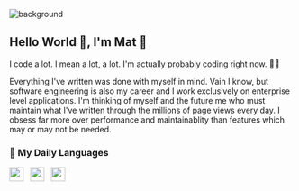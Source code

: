 ![background](https://onpointplugins.com/content/uploads/2021/04/1518642948034.jpg)

## Hello World 👋, I'm Mat 🙇

I code a lot. I mean a lot, a lot. I'm actually probably coding right now. 🤷‍♂️ 

Everything I've written was done with myself in mind. Vain I know, but software engineering is also my career and I work exclusively on enterprise level applications. I'm thinking of myself and the future me who must maintain what I've written through the millions of page views every day. I obsess far more over performance and maintainablity than features which may or may not be needed. 

### 🧰 My Daily Languages

<a href="https://www.typescriptlang.org/"><img src="https://cdn.jsdelivr.net/npm/programming-languages-logos/src/typescript/typescript.png" height="25"></a> &nbsp; <a href="https://www.php.net/"><img src="https://cdn.jsdelivr.net/npm/programming-languages-logos/src/php/php.png" height="25"></a> &nbsp; <a href="https://www.w3.org/Style/CSS/Overview.en.html"><img src="https://cdn.jsdelivr.net/npm/programming-languages-logos/src/css/css.png" height="25"></a>
